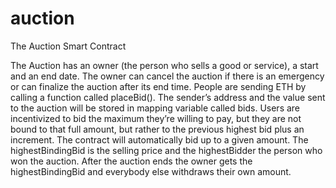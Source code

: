 # auction
The Auction Smart Contract


The Auction has an owner (the person who sells a good or service), a start and an end date.
The owner can cancel the auction if there is an emergency or can finalize the auction after its end time.
People are sending ETH by calling a function called placeBid(). The sender’s address and the value sent to the auction will be stored in mapping variable called bids.
Users are incentivized to bid the maximum they’re willing to pay, but they are not bound to that full amount, but rather to the previous highest bid plus an increment.
The contract will automatically bid up to a given amount.
The highestBindingBid is the selling price and the highestBidder the person who won the auction.
After the auction ends the owner gets the highestBindingBid and everybody else withdraws their own amount.
